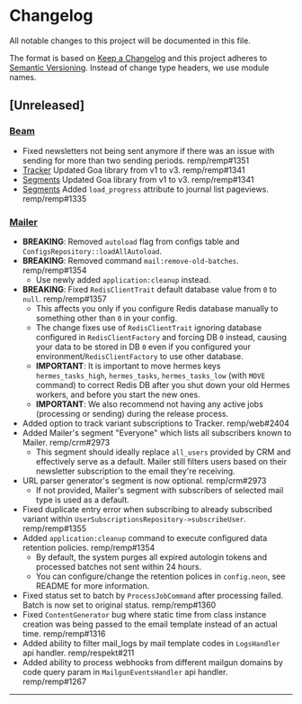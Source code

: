# Changelog

All notable changes to this project will be documented in this file.

The format is based on [Keep a Changelog](http://keepachangelog.com/) and this project adheres to [Semantic Versioning](http://semver.org/). Instead of change type headers, we use module names.

## [Unreleased]

### [Beam]

- Fixed newsletters not being sent anymore if there was an issue with sending for more than two sending periods. remp/remp#1351
- [Tracker] Updated Goa library from v1 to v3. remp/remp#1341
- [Segments] Updated Goa library from v1 to v3. remp/remp#1341
- [Segments] Added `load_progress` attribute to journal list pageviews. remp/remp#1335

### [Mailer]

- **BREAKING**: Removed `autoload` flag from configs table and `ConfigsRepository::loadAllAutoload`.
- **BREAKING**: Removed command `mail:remove-old-batches`. remp/remp#1354
  - Use newly added `application:cleanup` instead.
- **BREAKING**: Fixed `RedisClientTrait` default database value from `0` to `null`. remp/remp#1357
  - This affects you only if you configure Redis database manually to something other than `0` in your config.  
  - The change fixes use of `RedisClientTrait` ignoring database configured in `RedisClientFactory` and forcing DB `0` instead, causing your data to be stored in DB `0` even if you configured your environment/`RedisClientFactory` to use other database.
  - **IMPORTANT**: It is important to move hermes keys `hermes_tasks_high`, `hermes_tasks`, `hermes_tasks_low` (with `MOVE` command) to correct Redis DB after you shut down your old Hermes workers, and before you start the new ones.
  - **IMPORTANT**: We also recommend not having any active jobs (processing or sending) during the release process. 
- Added option to track variant subscriptions to Tracker. remp/web#2404
- Added Mailer's segment "Everyone" which lists all subscribers known to Mailer. remp/crm#2973
  - This segment should ideally replace `all_users` provided by CRM and effectively serve as a default. Mailer still filters users based on their newsletter subscription to the email they're receiving.
- URL parser generator's segment is now optional. remp/crm#2973
  - If not provided, Mailer's segment with subscribers of selected mail type is used as a default.
- Fixed duplicate entry error when subscribing to already subscribed variant within `UserSubscriptionsRepository->subscribeUser`. remp/remp#1355
- Added `application:cleanup` command to execute configured data retention policies. remp/remp#1354
  - By default, the system purges all expired autologin tokens and processed batches not sent within 24 hours.
  - You can configure/change the retention polices in `config.neon`, see README for more information.
- Fixed status set to batch by `ProcessJobCommand` after processing failed. Batch is now set to original status. remp/remp#1360
- Fixed `ContentGenerator` bug where static time from class instance creation was being passed to the email template instead of an actual time. remp/remp#1316  
- Added ability to filter mail_logs by mail template codes in `LogsHandler` api handler. remp/respekt#211
- Added ability to process webhooks from different mailgun domains by code query param in `MailgunEventsHandler` api handler. remp/remp#1267

---

[3.7]: https://github.com/remp2020/remp/compare/3.6.0...3.7.0

[Beam]: https://github.com/remp2020/remp/tree/master/Beam
[Campaign]: https://github.com/remp2020/remp/tree/master/Campaign
[Mailer]: https://github.com/remp2020/remp/tree/master/Mailer
[Sso]: https://github.com/remp2020/remp/tree/master/Sso
[Segments]: https://github.com/remp2020/remp/tree/master/Beam/go/cmd/segments
[Tracker]: https://github.com/remp2020/remp/tree/master/Beam/go/cmd/tracker
